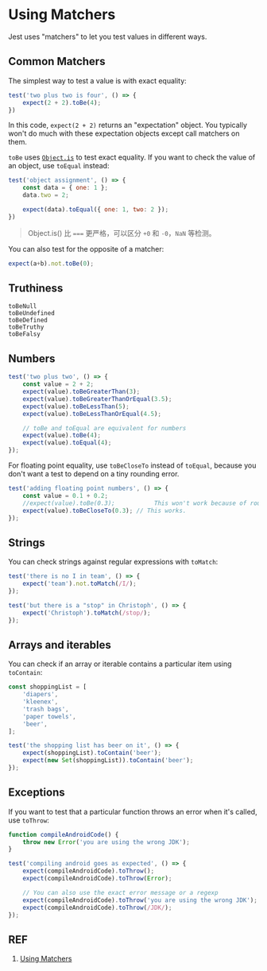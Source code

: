 # Using Matchers

Jest uses "matchers" to let you test values in different ways.

## Common Matchers

The simplest way to test a value is with exact equality:

```js
test('two plus two is four', () => {
    expect(2 + 2).toBe(4);
})
```

In this code, `expect(2 + 2)` returns an "expectation" object. You typically won't do much with these expectation objects except call matchers on them.

`toBe` uses [`Object.is`][2] to test exact equality. If you want to check the value of an object, use `toEqual` instead:

```js
test('object assignment', () => {
    const data = { one: 1 };
    data.two = 2;

    expect(data).toEqual({ one: 1, two: 2 });
})
```

> Object.is() 比 `===` 更严格，可以区分 `+0` 和 `-0`，`NaN` 等检测。

You can also test for the opposite of a matcher:

```js
expect(a+b).not.toBe(0);
```

## Truthiness

```
toBeNull
toBeUndefined
toBeDefined
toBeTruthy
toBeFalsy
```

## Numbers

```js
test('two plus two', () => {
    const value = 2 + 2;
    expect(value).toBeGreaterThan(3);
    expect(value).toBeGreaterThanOrEqual(3.5);
    expect(value).toBeLessThan(5);
    expect(value).toBeLessThanOrEqual(4.5);

    // toBe and toEqual are equivalent for numbers
    expect(value).toBe(4);
    expect(value).toEqual(4);
});
```

For floating point equality, use `toBeCloseTo` instead of `toEqual`, because you don't want a test to depend on a tiny rounding error.

```js
test('adding floating point numbers', () => {
    const value = 0.1 + 0.2;
    //expect(value).toBe(0.3);           This won't work because of rounding error
    expect(value).toBeCloseTo(0.3); // This works.
});
```

## Strings

You can check strings against regular expressions with `toMatch`:

```js
test('there is no I in team', () => {
    expect('team').not.toMatch(/I/);
});

test('but there is a "stop" in Christoph', () => {
    expect('Christoph').toMatch(/stop/);
});
```

## Arrays and iterables

You can check if an array or iterable contains a particular item using `toContain`:

```js
const shoppingList = [
    'diapers',
    'kleenex',
    'trash bags',
    'paper towels',
    'beer',
];

test('the shopping list has beer on it', () => {
    expect(shoppingList).toContain('beer');
    expect(new Set(shoppingList)).toContain('beer');
});
```

## Exceptions

If you want to test that a particular function throws an error when it's called, use `toThrow`:

```js
function compileAndroidCode() {
    throw new Error('you are using the wrong JDK');
}

test('compiling android goes as expected', () => {
    expect(compileAndroidCode).toThrow();
    expect(compileAndroidCode).toThrow(Error);

    // You can also use the exact error message or a regexp
    expect(compileAndroidCode).toThrow('you are using the wrong JDK');
    expect(compileAndroidCode).toThrow(/JDK/);
});
```

## REF

1. [Using Matchers][1]

[1]: https://jestjs.io/docs/en/using-matchers "Using Matchers"
[2]: https://developer.mozilla.org/en-US/docs/Web/JavaScript/Reference/Global_Objects/Object/is "Object.is"
